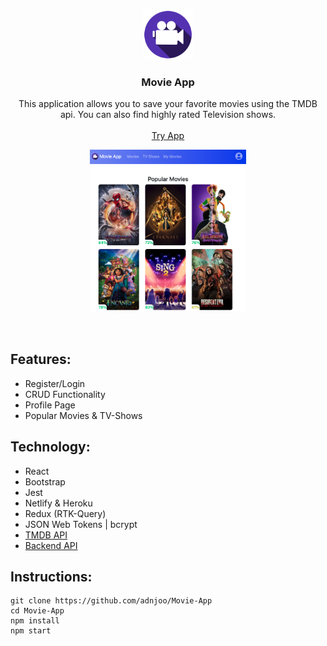 <!-- PROJECT LOGO -->
<br />
<p align="center">
  <img src='./src/assets/logo.png' width='80'>
  <h3 align="center">Movie App</h3>
  <p align="center">
    This application allows you to save your favorite movies using the TMDB api. You can also find highly rated Television shows.
    <br />
    <br />
    <a href="https://andrew-movie-app.netlify.app/">Try App</a>
    <br />
  </p>
</p>

<p align="center">
<a href='https://andrew-movie-app.netlify.app/'>
<img src='./scrn11.png' width='250'><br>
</a>
</p>

<br>

## Features:

* Register/Login 
* CRUD Functionality
* Profile Page
* Popular Movies & TV-Shows 


## Technology: 

* React
* Bootstrap
* Jest
* Netlify & Heroku
* Redux (RTK-Query)
* JSON Web Tokens | bcrypt
* [TMDB API](https://developers.themoviedb.org/3)
* [Backend API](https://github.com/adnjoo/movie-app-auth-backend)

## Instructions:

```
git clone https://github.com/adnjoo/Movie-App
cd Movie-App
npm install
npm start
```
